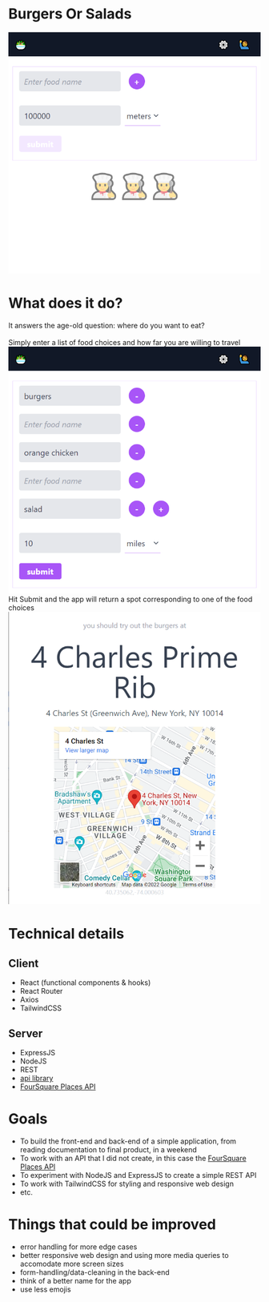 # Burgers Or Salads

![start_screen](/start_screen.png)

# What does it do?

It answers the age-old question: where do you want to eat? 
<br/>
<br/>
Simply enter a list of food choices and how far you are willing to travel 
<br/>
![selection_screen](/selection_screen.png)
<br/> 
 Hit Submit and the app will return a spot corresponding to one of the food choices
![result_screen](/result_screen.png)

# Technical details

## Client

- React (functional components & hooks)
- React Router
- Axios
- TailwindCSS

## Server

- ExpressJS
- NodeJS
- REST
- [api library](https://www.npmjs.com/package/api)
- [FourSquare Places API](https://developer.foursquare.com/docs/places-api-overview)

# Goals

- To build the front-end and back-end of a simple application, from reading documentation to final product, in a weekend
- To work with an API that I did not create, in this case the [FourSquare Places API](https://developer.foursquare.com/docs/places-api-overview)
- To experiment with NodeJS and ExpressJS to create a simple REST API
- To work with TailwindCSS for styling and responsive web design
- etc.

# Things that could be improved

- error handling for more edge cases
- better responsive web design and using more media queries to accomodate more screen sizes
- form-handling/data-cleaning in the back-end
- think of a better name for the app
- use less emojis
